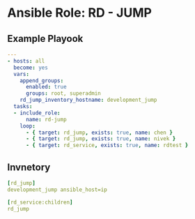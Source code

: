 # Ansible Role: RD - JUMP

## Example Playook

```yaml
---
- hosts: all
  become: yes
  vars:
    append_groups:
      enabled: true
      groups: root, superadmin
    rd_jump_inventory_hostname: development_jump
  tasks:
  - include_role:
      name: rd-jump
    loop:
      - { target: rd_jump, exists: true, name: chen }
      - { target: rd_jump, exists: true, name: nivek }
      - { target: rd_service, exists: true, name: rdtest }    
```

## Invnetory
```yaml
[rd_jump]
development_jump ansible_host=ip

[rd_service:children]
rd_jump
```